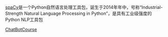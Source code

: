 [spaCy](https://spacy.io/)是一个Python自然语言处理工具包，诞生于2014年年中，号称“Industrial-Strength Natural Language Processing in Python”，是具有工业级强度的Python NLP工具包

[ChatBotCourse](https://github.com/warmheartli/ChatBotCourse)
